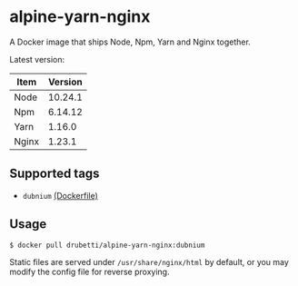 # alpine-yarn-nginx

A Docker image that ships Node, Npm, Yarn and Nginx together.

Latest version:

| Item  | Version |
|-------|---------|
| Node  | 10.24.1 |
| Npm   | 6.14.12 |
| Yarn  | 1.16.0  |
| Nginx | 1.23.1  | 

## Supported tags
* `dubnium` [(Dockerfile)](https://github.com/drubetti/alpine-yarn-nginx/blob/dubnium/Dockerfile)

## Usage

`$ docker pull drubetti/alpine-yarn-nginx:dubnium`

Static files are served under `/usr/share/nginx/html` by default, or you may modify the config file for reverse proxying.
